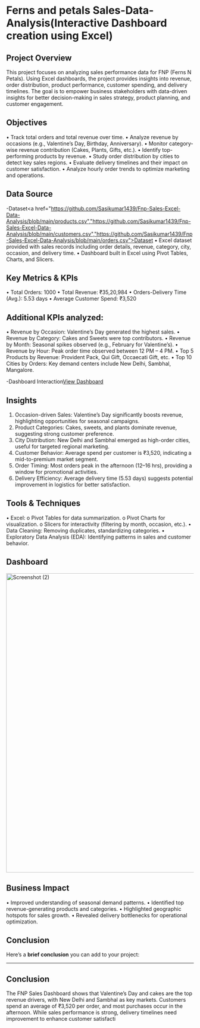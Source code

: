 # Ferns and petals Sales-Data-Analysis(Interactive Dashboard creation using Excel)
## Project Overview
This project focuses on analyzing sales performance data for FNP (Ferns N Petals). Using Excel dashboards, the project provides insights into revenue, order distribution, product performance, customer spending, and delivery timelines. The goal is to empower business stakeholders with data-driven insights for better decision-making in sales strategy, product planning, and customer engagement.

## Objectives
•	Track total orders and total revenue over time.
•	Analyze revenue by occasions (e.g., Valentine’s Day, Birthday, Anniversary).
•	Monitor category-wise revenue contribution (Cakes, Plants, Gifts, etc.).
•	Identify top-performing products by revenue.
•	Study order distribution by cities to detect key sales regions.
•	Evaluate delivery timelines and their impact on customer satisfaction.
•	Analyze hourly order trends to optimize marketing and operations.

## Data Source
-Dataset<a href="https://github.com/Sasikumar1439/Fnp-Sales-Excel-Data-Analysis/blob/main/products.csv","https://github.com/Sasikumar1439/Fnp-Sales-Excel-Data-Analysis/blob/main/customers.csv","https://github.com/Sasikumar1439/Fnp-Sales-Excel-Data-Analysis/blob/main/orders.csv">Dataset</a>
•	Excel dataset provided with sales records including order details, revenue, category, city, occasion, and delivery time.
•	Dashboard built in Excel using Pivot Tables, Charts, and Slicers.

## Key Metrics & KPIs
•	Total Orders: 1000
•	Total Revenue: ₹35,20,984
•	Orders-Delivery Time (Avg.): 5.53 days
•	Average Customer Spend: ₹3,520

## Additional KPIs analyzed:
•	Revenue by Occasion: Valentine’s Day generated the highest sales.
•	Revenue by Category: Cakes and Sweets were top contributors.
•	Revenue by Month: Seasonal spikes observed (e.g., February for Valentine’s).
•	Revenue by Hour: Peak order time observed between 12 PM – 4 PM.
•	Top 5 Products by Revenue: Provident Pack, Qui Gift, Occaecati Gift, etc.
•	Top 10 Cities by Orders: Key demand centers include New Delhi, Sambhal, Mangalore.

-Dashboard Interaction<a href="https://github.com/Sasikumar1439/Fnp-Sales-Excel-Data-Analysis/blob/main/Screenshot%20(2).png">View Dashboard</a>

## Insights
1.	Occasion-driven Sales: Valentine’s Day significantly boosts revenue, highlighting opportunities for seasonal campaigns.
2.	Product Categories: Cakes, sweets, and plants dominate revenue, suggesting strong customer preference.
3.	City Distribution: New Delhi and Sambhal emerged as high-order cities, useful for targeted regional marketing.
4.	Customer Behavior: Average spend per customer is ₹3,520, indicating a mid-to-premium market segment.
5.	Order Timing: Most orders peak in the afternoon (12–16 hrs), providing a window for promotional activities.
6.	Delivery Efficiency: Average delivery time (5.53 days) suggests potential improvement in logistics for better satisfaction.

## Tools & Techniques
•	Excel:
o	Pivot Tables for data summarization.
o	Pivot Charts for visualization.
o	Slicers for interactivity (filtering by month, occasion, etc.).
•	Data Cleaning: Removing duplicates, standardizing categories.
•	Exploratory Data Analysis (EDA): Identifying patterns in sales and customer behavior.

## Dashboard
<img width="1869" height="801" alt="Screenshot (2)" src="https://github.com/user-attachments/assets/5e1907d8-c004-4330-8291-da6e3a2d8db2" />

## Business Impact
•	Improved understanding of seasonal demand patterns.
•	Identified top revenue-generating products and categories.
•	Highlighted geographic hotspots for sales growth.
•	Revealed delivery bottlenecks for operational optimization.

## Conclusion
Here’s a **brief conclusion** you can add to your project:

---

## Conclusion

The FNP Sales Dashboard shows that Valentine’s Day and cakes are the top revenue drivers, with New Delhi and Sambhal as key markets. Customers spend an average of ₹3,520 per order, and most purchases occur in the afternoon. While sales performance is strong, delivery timelines need improvement to enhance customer satisfacti





